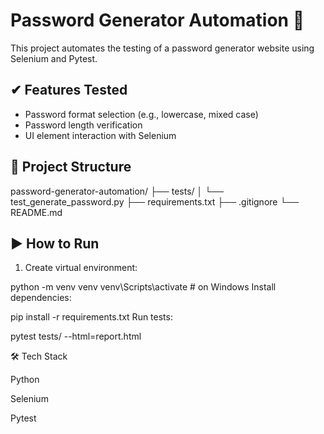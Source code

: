 # Password Generator Automation 🔐

This project automates the testing of a password generator website using Selenium and Pytest.

## ✔ Features Tested

- Password format selection (e.g., lowercase, mixed case)
- Password length verification
- UI element interaction with Selenium

## 📁 Project Structure

password-generator-automation/
├── tests/
│ └── test_generate_password.py
├── requirements.txt
├── .gitignore
└── README.md



## ▶ How to Run

1. Create virtual environment:

python -m venv venv
venv\Scripts\activate  # on Windows
Install dependencies:


pip install -r requirements.txt
Run tests:


pytest tests/ --html=report.html


🛠 Tech Stack

Python

Selenium

Pytest
